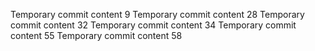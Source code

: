 Temporary commit content 9
Temporary commit content 28
Temporary commit content 32
Temporary commit content 34
Temporary commit content 55
Temporary commit content 58
